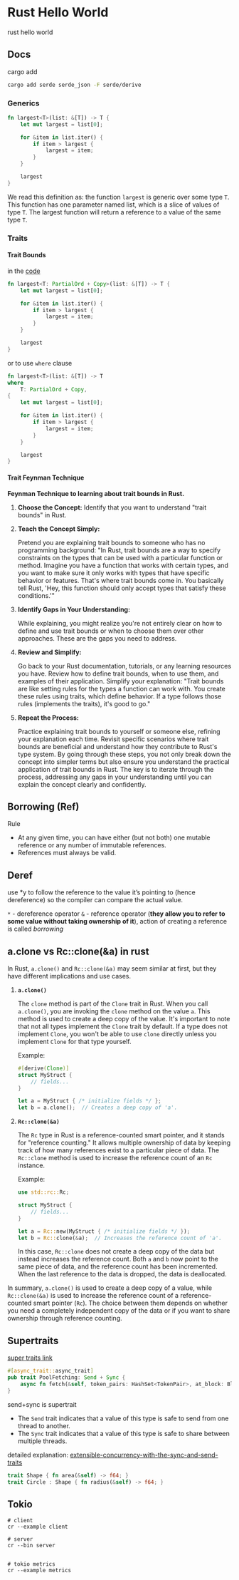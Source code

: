 # Rust Hello World

rust hello world

## Docs

cargo add

```bash
cargo add serde serde_json -F serde/derive
```

### Generics

```rust
fn largest<T>(list: &[T]) -> T {
    let mut largest = list[0];

    for &item in list.iter() {
        if item > largest {
            largest = item;
        }
    }

    largest
}
```

We read this definition as: the function `largest` is generic over some type `T`.
This function has one parameter named list, which is a slice of values of type `T`.
The largest function will return a reference to a value of the same type `T`.

### Traits

#### Trait Bounds

in the [code](src/generics/largest.rs)

```rust
fn largest<T: PartialOrd + Copy>(list: &[T]) -> T {
    let mut largest = list[0];

    for &item in list.iter() {
        if item > largest {
            largest = item;
        }
    }

    largest
}
```

or to use `where` clause

```rust
fn largest<T>(list: &[T]) -> T
where
    T: PartialOrd + Copy,
{
    let mut largest = list[0];

    for &item in list.iter() {
        if item > largest {
            largest = item;
        }
    }

    largest
}
```

#### Trait Feynman Technique

**Feynman Technique to learning about trait bounds in Rust.**

1. **Choose the Concept:**
   Identify that you want to understand "trait bounds" in Rust.

2. **Teach the Concept Simply:**

   Pretend you are explaining trait bounds to someone who has no programming background:
   "In Rust, trait bounds are a way to specify constraints on the types that can be used with a particular function or method.
   Imagine you have a function that works with certain types, and you want to make sure it only works with types that have
   specific behavior or features. That's where trait bounds come in.
   You basically tell Rust, 'Hey, this function should only accept types that satisfy these conditions.'"

3. **Identify Gaps in Your Understanding:**

   While explaining, you might realize you're not entirely clear on how to define and use
   trait bounds or when to choose them over other approaches. These are the gaps you need to address.

4. **Review and Simplify:**

   Go back to your Rust documentation, tutorials, or any learning resources you have.
   Review how to define trait bounds, when to use them, and examples of their application.
   Simplify your explanation:
   "Trait bounds are like setting rules for the types a function
   can work with. You create these rules using traits, which define behavior. If a type
   follows those rules (implements the traits), it's good to go."

5. **Repeat the Process:**

   Practice explaining trait bounds to yourself or someone else, refining your explanation each time.
   Revisit specific scenarios where trait bounds are beneficial and understand how they
   contribute to Rust's type system.
   By going through these steps, you not only break down the concept into simpler terms
   but also ensure you understand the practical application of trait bounds in Rust. The
   key is to iterate through the process, addressing any gaps in your understanding until
   you can explain the concept clearly and confidently.

## Borrowing (Ref)

Rule

- At any given time, you can have either (but not both) one mutable reference or any number of immutable references.
- References must always be valid.

## Deref

use \*y to follow the reference to the value it’s pointing to (hence dereference) so the compiler can compare the actual value.

`*` - dereference operator
`&` - reference operator (**they allow you to refer to some value without taking ownership of it**), action of creating a reference is called _borrowing_

## a.clone vs Rc::clone(&a) in rust

In Rust, `a.clone()` and `Rc::clone(&a)` may seem similar at first, but they have different implications and use cases.

1. **`a.clone()`**

   The `clone` method is part of the `Clone` trait in Rust. When you call `a.clone()`, you are invoking the `clone` method on the value `a`. This method is used to create a deep copy of the value. It's important to note that not all types implement the `Clone` trait by default. If a type does not implement `Clone`, you won't be able to use `clone` directly unless you implement `Clone` for that type yourself.

   Example:

   ```rust
   #[derive(Clone)]
   struct MyStruct {
       // fields...
   }

   let a = MyStruct { /* initialize fields */ };
   let b = a.clone();  // Creates a deep copy of 'a'.
   ```

2. **`Rc::clone(&a)`**

   The `Rc` type in Rust is a reference-counted smart pointer, and it stands for "reference counting." It allows multiple ownership of data by keeping track of how many references exist to a particular piece of data. The `Rc::clone` method is used to increase the reference count of an `Rc` instance.

   Example:

   ```rust
   use std::rc::Rc;

   struct MyStruct {
       // fields...
   }

   let a = Rc::new(MyStruct { /* initialize fields */ });
   let b = Rc::clone(&a);  // Increases the reference count of 'a'.
   ```

   In this case, `Rc::clone` does not create a deep copy of the data but instead increases the reference count. Both `a` and `b` now point to the same piece of data, and the reference count has been incremented. When the last reference to the data is dropped, the data is deallocated.

In summary, `a.clone()` is used to create a deep copy of a value, while `Rc::clone(&a)` is used to increase the reference count of a reference-counted smart pointer (`Rc`). The choice between them depends on whether you need a completely independent copy of the data or if you want to share ownership through reference counting.

## Supertraits

[super traits link](https://doc.rust-lang.org/reference/items/traits.html#supertraits)

```rust
#[async_trait::async_trait]
pub trait PoolFetching: Send + Sync {
    async fn fetch(&self, token_pairs: HashSet<TokenPair>, at_block: Block) -> Result<Vec<Pool>>;
}
```

send+sync is supertrait

- The `Send` trait indicates that a value of this type is safe to send from one thread to another.
- The `Sync` trait indicates that a value of this type is safe to share between multiple threads.

detailed explanation: [extensible-concurrency-with-the-sync-and-send-traits](https://doc.rust-lang.org/book/ch16-04-extensible-concurrency-sync-and-send.html)

```rust
trait Shape { fn area(&self) -> f64; }
trait Circle : Shape { fn radius(&self) -> f64; }
```

## Tokio

```shell
# client
cr --example client

# server
cr --bin server


# tokio metrics
cr --example metrics
```
